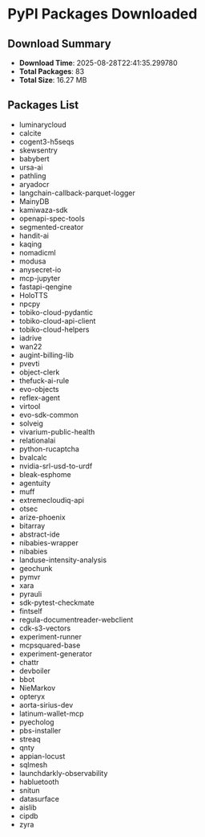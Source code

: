 # PyPI Packages Downloaded

## Download Summary
- **Download Time**: 2025-08-28T22:41:35.299780
- **Total Packages**: 83
- **Total Size**: 16.27 MB

## Packages List
- luminarycloud
- calcite
- cogent3-h5seqs
- skewsentry
- babybert
- ursa-ai
- pathling
- aryadocr
- langchain-callback-parquet-logger
- MainyDB
- kamiwaza-sdk
- openapi-spec-tools
- segmented-creator
- handit-ai
- kaqing
- nomadicml
- modusa
- anysecret-io
- mcp-jupyter
- fastapi-qengine
- HoloTTS
- npcpy
- tobiko-cloud-pydantic
- tobiko-cloud-api-client
- tobiko-cloud-helpers
- iadrive
- wan22
- augint-billing-lib
- pvevti
- object-clerk
- thefuck-ai-rule
- evo-objects
- reflex-agent
- virtool
- evo-sdk-common
- solveig
- vivarium-public-health
- relationalai
- python-rucaptcha
- bvalcalc
- nvidia-srl-usd-to-urdf
- bleak-esphome
- agentuity
- muff
- extremecloudiq-api
- otsec
- arize-phoenix
- bitarray
- abstract-ide
- nibabies-wrapper
- nibabies
- landuse-intensity-analysis
- geochunk
- pymvr
- xara
- pyrauli
- sdk-pytest-checkmate
- fintself
- regula-documentreader-webclient
- cdk-s3-vectors
- experiment-runner
- mcpsquared-base
- experiment-generator
- chattr
- devboiler
- bbot
- NieMarkov
- opteryx
- aorta-sirius-dev
- latinum-wallet-mcp
- pyecholog
- pbs-installer
- streaq
- qnty
- appian-locust
- sqlmesh
- launchdarkly-observability
- habluetooth
- snitun
- datasurface
- aislib
- cipdb
- zyra
